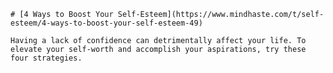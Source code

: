 
    # [4 Ways to Boost Your Self-Esteem](https://www.mindhaste.com/t/self-esteem/4-ways-to-boost-your-self-esteem-49)

    Having a lack of confidence can detrimentally affect your life. To elevate your self-worth and accomplish your aspirations, try these four strategies.
    
